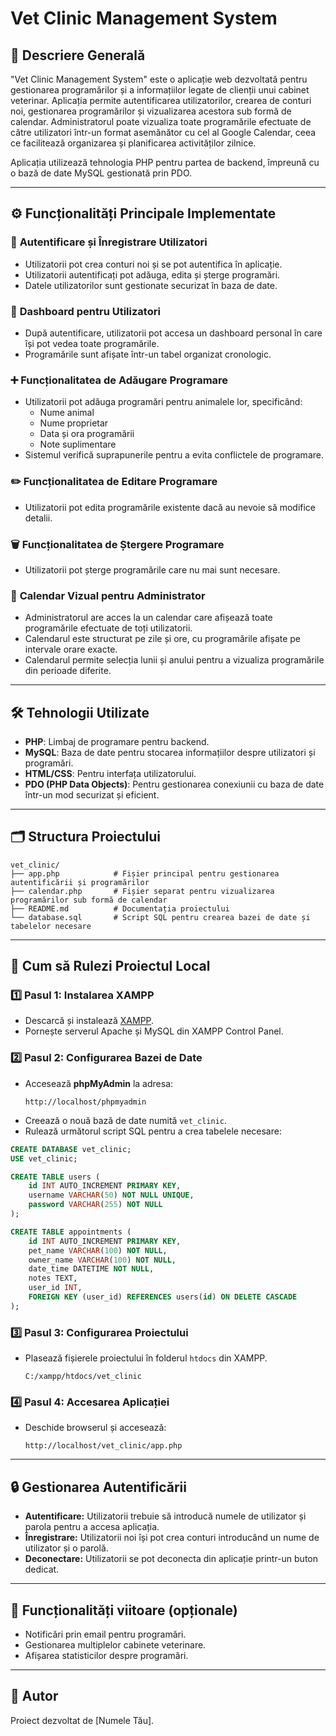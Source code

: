 
# **Vet Clinic Management System**

## 📖 **Descriere Generală**
"Vet Clinic Management System" este o aplicație web dezvoltată pentru gestionarea programărilor și a informațiilor legate de clienții unui cabinet veterinar. Aplicația permite autentificarea utilizatorilor, crearea de conturi noi, gestionarea programărilor și vizualizarea acestora sub formă de calendar. Administratorul poate vizualiza toate programările efectuate de către utilizatori într-un format asemănător cu cel al Google Calendar, ceea ce facilitează organizarea și planificarea activităților zilnice.

Aplicația utilizează tehnologia PHP pentru partea de backend, împreună cu o bază de date MySQL gestionată prin PDO.

---

## ⚙️ **Funcționalități Principale Implementate**

### 🔐 **Autentificare și Înregistrare Utilizatori**
- Utilizatorii pot crea conturi noi și se pot autentifica în aplicație.
- Utilizatorii autentificați pot adăuga, edita și șterge programări.
- Datele utilizatorilor sunt gestionate securizat în baza de date.

### 📅 **Dashboard pentru Utilizatori**
- După autentificare, utilizatorii pot accesa un dashboard personal în care își pot vedea toate programările.
- Programările sunt afișate într-un tabel organizat cronologic.

### ➕ **Funcționalitatea de Adăugare Programare**
- Utilizatorii pot adăuga programări pentru animalele lor, specificând:
  - Nume animal
  - Nume proprietar
  - Data și ora programării
  - Note suplimentare
- Sistemul verifică suprapunerile pentru a evita conflictele de programare.

### ✏️ **Funcționalitatea de Editare Programare**
- Utilizatorii pot edita programările existente dacă au nevoie să modifice detalii.

### 🗑️ **Funcționalitatea de Ștergere Programare**
- Utilizatorii pot șterge programările care nu mai sunt necesare.

### 📆 **Calendar Vizual pentru Administrator**
- Administratorul are acces la un calendar care afișează toate programările efectuate de toți utilizatorii.
- Calendarul este structurat pe zile și ore, cu programările afișate pe intervale orare exacte.
- Calendarul permite selecția lunii și anului pentru a vizualiza programările din perioade diferite.

---

## 🛠️ **Tehnologii Utilizate**
- **PHP**: Limbaj de programare pentru backend.
- **MySQL**: Baza de date pentru stocarea informațiilor despre utilizatori și programări.
- **HTML/CSS**: Pentru interfața utilizatorului.
- **PDO (PHP Data Objects)**: Pentru gestionarea conexiunii cu baza de date într-un mod securizat și eficient.

---

## 🗂️ **Structura Proiectului**
```
vet_clinic/
├── app.php            # Fișier principal pentru gestionarea autentificării și programărilor
├── calendar.php       # Fișier separat pentru vizualizarea programărilor sub formă de calendar
├── README.md          # Documentația proiectului
└── database.sql       # Script SQL pentru crearea bazei de date și tabelelor necesare
```

---

## 📂 **Cum să Rulezi Proiectul Local**

### 1️⃣ **Pasul 1: Instalarea XAMPP**
- Descarcă și instalează [XAMPP](https://www.apachefriends.org/download.html).
- Pornește serverul Apache și MySQL din XAMPP Control Panel.

### 2️⃣ **Pasul 2: Configurarea Bazei de Date**
- Accesează **phpMyAdmin** la adresa:
  ```
  http://localhost/phpmyadmin
  ```
- Creează o nouă bază de date numită `vet_clinic`.
- Rulează următorul script SQL pentru a crea tabelele necesare:

```sql
CREATE DATABASE vet_clinic;
USE vet_clinic;

CREATE TABLE users (
    id INT AUTO_INCREMENT PRIMARY KEY,
    username VARCHAR(50) NOT NULL UNIQUE,
    password VARCHAR(255) NOT NULL
);

CREATE TABLE appointments (
    id INT AUTO_INCREMENT PRIMARY KEY,
    pet_name VARCHAR(100) NOT NULL,
    owner_name VARCHAR(100) NOT NULL,
    date_time DATETIME NOT NULL,
    notes TEXT,
    user_id INT,
    FOREIGN KEY (user_id) REFERENCES users(id) ON DELETE CASCADE
);
```

### 3️⃣ **Pasul 3: Configurarea Proiectului**
- Plasează fișierele proiectului în folderul `htdocs` din XAMPP.
  ```
  C:/xampp/htdocs/vet_clinic
  ```

### 4️⃣ **Pasul 4: Accesarea Aplicației**
- Deschide browserul și accesează:
  ```
  http://localhost/vet_clinic/app.php
  ```

---

## 🔒 **Gestionarea Autentificării**
- **Autentificare:** Utilizatorii trebuie să introducă numele de utilizator și parola pentru a accesa aplicația.
- **Înregistrare:** Utilizatorii noi își pot crea conturi introducând un nume de utilizator și o parolă.
- **Deconectare:** Utilizatorii se pot deconecta din aplicație printr-un buton dedicat.

---

## 🚀 **Funcționalități viitoare (opționale)**
- Notificări prin email pentru programări.
- Gestionarea multiplelor cabinete veterinare.
- Afișarea statisticilor despre programări.

---

## 📝 **Autor**
Proiect dezvoltat de [Numele Tău].
